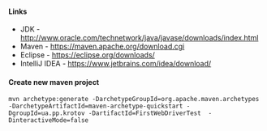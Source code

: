#### Links
* JDK - http://www.oracle.com/technetwork/java/javase/downloads/index.html
* Maven - https://maven.apache.org/download.cgi
* Eclipse - https://eclipse.org/downloads/
* IntelliJ IDEA - https://www.jetbrains.com/idea/download/

#### Create new maven project
```
mvn archetype:generate -DarchetypeGroupId=org.apache.maven.archetypes -DarchetypeArtifactId=maven-archetype-quickstart -DgroupId=ua.pp.krotov -DartifactId=FirstWebDriverTest  -DinteractiveMode=false
```
